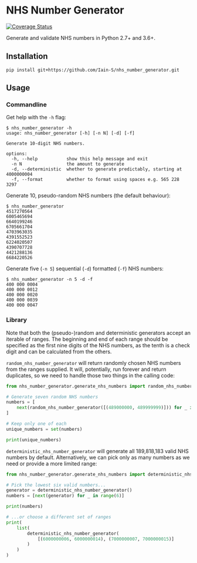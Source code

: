 # NHS Number Generator

[![Coverage Status](https://coveralls.io/repos/github/Iain-S/nhs_number_generator/badge.svg)](https://coveralls.io/github/Iain-S/nhs_number_generator)

Generate and validate NHS numbers in Python 2.7+ and 3.6+.

## Installation

```shell
pip install git+https://github.com/Iain-S/nhs_number_generator.git
```

## Usage

### Commandline

Get help with the `-h` flag:

```shell
$ nhs_number_generator -h
usage: nhs_number_generator [-h] [-n N] [-d] [-f]

Generate 10-digit NHS numbers.

options:
  -h, --help           show this help message and exit
  -n N                 the amount to generate
  -d, --deterministic  whether to generate predictably, starting at 4000000004
  -f, --format         whether to format using spaces e.g. 565 228 3297
```

Generate 10, pseudo-random NHS numbers (the default behaviour):

```shell
$ nhs_number_generator
4517270564
6005465694
6640199246
6705661704
4703963035
4391552523
6224020507
4390707728
4421288136
6684220526
```

Generate five (`-n 5`) sequential (`-d`) formatted (`-f`) NHS numbers:

```shell
$ nhs_number_generator -n 5 -d -f
400 000 0004
400 000 0012
400 000 0020
400 000 0039
400 000 0047
```

### Library

Note that both the (pseudo-)random and deterministic generators accept an iterable of ranges.
The beginning and end of each range should be specified as the first nine digits of the NHS numbers,
as the tenth is a check digit and can be calculated from the others.

`random_nhs_number_generator` will return randomly chosen NHS numbers from the ranges supplied.
It will, potentially, run forever and return duplicates, so we need to handle those two things in the calling code:

```python
from nhs_number_generator.generate_nhs_numbers import random_nhs_number_generator

# Generate seven random NHS numbers
numbers = [
    next(random_nhs_number_generator([(489000000, 489999999)])) for _ in range(7)
]

# Keep only one of each
unique_numbers = set(numbers)

print(unique_numbers)
```

`deterministic_nhs_number_generator` will generate all 189,818,183 valid NHS numbers by default.
Alternatively, we can pick only as many numbers as we need or provide a more limited range:

```python
from nhs_number_generator.generate_nhs_numbers import deterministic_nhs_number_generator

# Pick the lowest six valid numbers...
generator = deterministic_nhs_number_generator()
numbers = [next(generator) for _ in range(6)]

print(numbers)

# ...or choose a different set of ranges
print(
    list(
        deterministic_nhs_number_generator(
            [(6000000006, 6000000014), (7000000007, 7000000015)]
        )
    )
)
```
